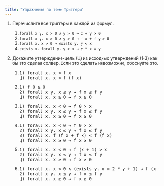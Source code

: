 ```yaml
---
title: "Упражнения по теме Триггеры"
---
```


1. Перечислите все триггеры в каждой из формул.

   1. <code>forall x y. x &gt; 0 &and; y &gt; 0 &rarr; x + y &gt; 0</code>
   2. <code>forall x y. x &gt; 0 &and; y &gt; 0 &rarr; f x + f y &gt; 0</code>
   1. <code>forall x. x &gt; 0 &rarr; exists y. y &lt; x</code>
   1. <code>exists x. forall y. y &gt; x &rarr; y * x = y</code>

1. Докажите утверждение-цель (Ц) из исходных утверждений (1-3)
   как бы это сделал солвер. Если это сделать невозможно, обоснуйте это.

   1. <pre>1) forall x. x &lt; f x
      Ц) forall x. x &lt; f (f x)</pre>

   1. <pre>1) f 0 &ge; 0
      2) forall x y. x &le; y &rarr; f x &le; f y
      Ц) forall x. x &ge; 0 &rarr; f x &ge; 0</pre>

   1. <pre>1) forall x. x &lt; 0 &rarr; f 0 &gt; x
      2) forall x y. x &le; y &rarr; f x &le; f y
      Ц) forall x. x &ge; 0 &rarr; f x &ge; 0</pre>

   1. <pre>1) forall x. x &lt; 0 &rarr; f 0 &gt; x
      2) forall x y. x &le; y &rarr; f x &le; f y
      3) forall x. f (f x + f x) &lt; f (f x)
      Ц) forall x. x &ge; 0 &rarr; f x &ge; 0</pre>

   1. <pre>1) forall x. x &lt; 0 &rarr; f (x + 1) &gt; x
      2) forall x y. x &le; y &rarr; f x &le; f y
      Ц) forall x. x &ge; 0 &rarr; f x &ge; 0</pre>

   1. <pre>1) forall x. x &lt; 0 &and; (exists y. x = 2 * y + 1) &rarr; f (x + 1) &gt; x
      2) forall x y. x &le; y &rarr; f x &le; f y
      Ц) forall x. x &ge; 0 &rarr; f x &ge; 0</pre>
